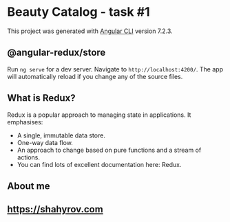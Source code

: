 # Beauty Catalog - task #1

This project was generated with [Angular CLI](https://github.com/angular/angular-cli) version 7.2.3.

## @angular-redux/store 

Run `ng serve` for a dev server. Navigate to `http://localhost:4200/`. The app will automatically reload if you change any of the source files.

## What is Redux?
Redux is a popular approach to managing state in applications. It emphasises:

 - A single, immutable data store.
 - One-way data flow.
 - An approach to change based on pure functions and a stream of actions.
 - You can find lots of excellent documentation here: Redux.

## About me

## https://shahyrov.com